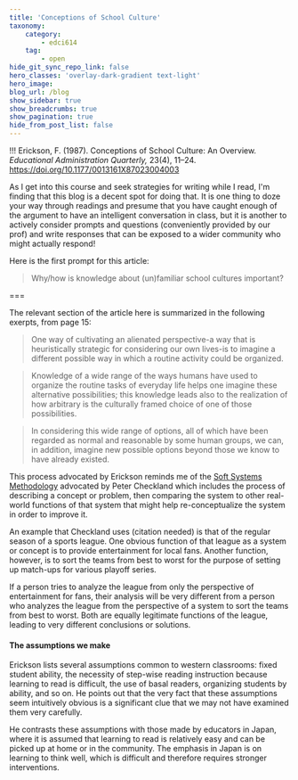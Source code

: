 ```yaml
---
title: 'Conceptions of School Culture'
taxonomy:
    category:
        - edci614
    tag:
        - open
hide_git_sync_repo_link: false
hero_classes: 'overlay-dark-gradient text-light'
hero_image:
blog_url: /blog
show_sidebar: true
show_breadcrumbs: true
show_pagination: true
hide_from_post_list: false
---
```


!!! Erickson, F. (1987). Conceptions of School Culture: An Overview. *Educational Administration Quarterly,* 23(4), 11–24. https://doi.org/10.1177/0013161X87023004003

As I get into this course and seek strategies for writing while I read, I'm finding that this blog is a decent spot for doing that. It is one thing to doze your way through readings and presume that you have caught enough of the argument to have an intelligent conversation in class, but it is another to actively consider prompts and questions (conveniently provided by our prof) and write responses that can be exposed to a wider community who might actually respond!

Here is the first prompt for this article:

> Why/how is knowledge about (un)familiar school cultures important?


===

The relevant section of the article here is summarized in the following exerpts, from page 15:

> One way of cultivating an alienated perspective-a way that is
heuristically strategic for considering our own lives-is to imagine a different possible way in which a routine activity could be organized.

> Knowledge of a wide range of the ways humans have used to organize the routine tasks of everyday life helps one imagine
these alternative possibilities; this knowledge leads also to the realization of how arbitrary is the culturally framed choice of one of those possibilities.

> In considering this wide range of options, all of which have been regarded as normal and reasonable by some human groups, we can, in addition, imagine new possible options beyond those we know to have already existed.

This process advocated by Erickson reminds me of the [Soft Systems Methodology](https://en.wikipedia.org/wiki/Soft_systems_methodology) advocated by Peter Checkland which includes the process of describing a concept or problem, then comparing the system to other real-world functions of that system that might help re-conceptualize the system in order to improve it.

An example that Checkland uses (citation needed) is that of the regular season of a sports league. One obvious function of that league as a system or concept is to provide entertainment for local fans. Another function, however, is to sort the teams from best to worst for the purpose of setting up match-ups for various playoff series.

If a person tries to analyze the league from only the perspective of entertainment for fans, their analysis will be very different from a person who analyzes the league from the perspective of a system to sort the teams from best to worst. Both are equally legitimate functions of the league, leading to very different conclusions or solutions.

#### The assumptions we make

Erickson lists several assumptions common to western classrooms: fixed student ability, the necessity of step-wise reading instruction because learning to read is difficult, the use of basal readers, organizing students by ability, and so on. He points out that the very fact that these assumptions seem intuitively obvious is a significant clue that we may not have examined them very carefully.

He contrasts these assumptions with those made by educators in Japan, where it is assumed that learning to read is relatively easy and can be picked up at home or in the community. The emphasis in Japan is on learning to think well, which is difficult and therefore requires stronger interventions.
